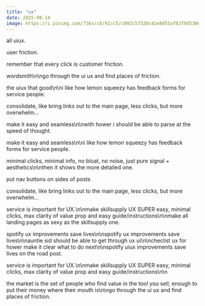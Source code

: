 ```yaml
---
title: "ux"
date: 2025-08-14
image: https://i.pinimg.com/736x/c0/92/c5/c092c57320c42e8d55af83f9d5306314.jpg
---
```


all uiux.

user friction.

remember that every click is customer friction.

wordsmith\n\ngo through the ui ux and find places of friction.

the uiux that good\n\ni like how lemon squeezy has feedback forms for service people.

consolidate, like bring links out to the main page, less clicks, but more overwhelm...

make it easy and seamless\n\nwith hower i should be able to parse at the speed of thought.

make it easy and seamless\n\ni like how lemon squeezy has feedback forms for service people.

minimal clicks, minimal info, no bloat, no noise, just pure signal + aesthetics\n\nthen it shows the more detailed one.

put nav buttons on sides of posts

consolidate, like bring links out to the main page, less clicks, but more overwhelm...

service is important for UX.\n\nmake skillsupply UX SUPER easy, minimal clicks, max clarity of value prop and easy guide/instructions\n\nmake all landing pages as sexy as the skillsupply one.

spotify ux improvements save lives\n\nspotify ux improvements save lives\n\nauntie sid should be able to get through ux ui\n\ncheclist ux for hower make it clear what to do next\n\nspotify uiux improvements save lives on the road post.

service is important for UX.\n\nmake skillsupply UX SUPER easy, minimal clicks, max clarity of value prop and easy guide/instructions\n\n

the market is the set of people who find value in the tool you sell, enough to put their money where their mouth is\n\ngo through the ui ux and find places of friction.
